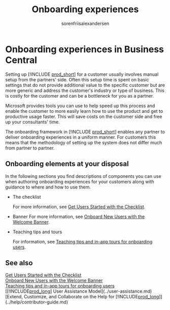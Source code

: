 ﻿---
title: Onboarding experiences
description: As a partner, you can get your customers up to speed in a hurry with the right onboarding story. Learn about checklists and teaching tips.
ms.date: 03-26-2021
ms.topic: conceptual
ms.service: dynamics365-business-central
author: sorenfriisalexandersen
ms.author: soalex
manager: edupont
---

# Onboarding experiences in Business Central

Setting up [!INCLUDE [prod_short](../includes/prod_short.md)] for a customer usually involves manual setup from the partners' side. Often this setup time is spent on basic settings that do not provide additional value to the specific customer but are more generic and address the customer's industry or type of business. This is costly for the customer and can be a bottleneck for you as a partner.

Microsoft provides tools you can use to help speed up this process and enable the customer to more easily learn how to use the product and get to productive usage faster. This will save costs on the customer side and free up your consultants' time.

The onboarding framework in [!INCLUDE [prod_short](../includes/prod_short.md)] enables any partner to deliver onboarding experiences in a uniform manner. For customers this means that the methodology of setting up the system does not differ much from partner to partner.

## Onboarding elements at your disposal

In the following sections you find descriptions of components you can use when authoring onboarding experiences for your customers along with guidance to where and how to use them.

- The checklist

  For more information, see [Get Users Started with the Checklist](onboarding-checklist.md).  
- Banner
  For more information, see [Onboard New Users with the Welcome Banner](onboarding-welcome-banner.md).  
- Teaching tips and tours

  For information, see [Teaching tips and in-app tours for onboarding users](onboarding-teaching-tips-tours.md).  

## See also

[Get Users Started with the Checklist](onboarding-checklist.md)  
[Onboard New Users with the Welcome Banner](onboarding-welcome-banner.md)  
[Teaching tips and in-app tours for onboarding users](onboarding-teaching-tips-tours.md)  
[[!INCLUDE[prod_long](developer/includes/prod_long.md)] User Assistance Model](../user-assistance.md)  
[Extend, Customize, and Collaborate on the Help for [!INCLUDE[prod_long](../developer/includes/prod_long.md)]](../help/contributor-guide.md)  
